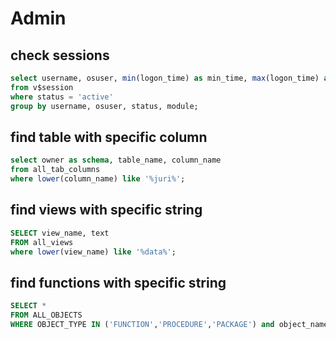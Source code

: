 # Admin

## check sessions
```sql
select username, osuser, min(logon_time) as min_time, max(logon_time) as max_time, status, module, count(*) as sessions
from v$session 
where status = 'active'
group by username, osuser, status, module;
```

## find table with specific column
```sql
select owner as schema, table_name, column_name 
from all_tab_columns 
where lower(column_name) like '%juri%';
```

## find views with specific string
```sql
SELECT view_name, text
FROM all_views
where lower(view_name) like '%data%';
```

## find functions with specific string
```sql
SELECT * 
FROM ALL_OBJECTS 
WHERE OBJECT_TYPE IN ('FUNCTION','PROCEDURE','PACKAGE') and object_name like '%data%';
```
